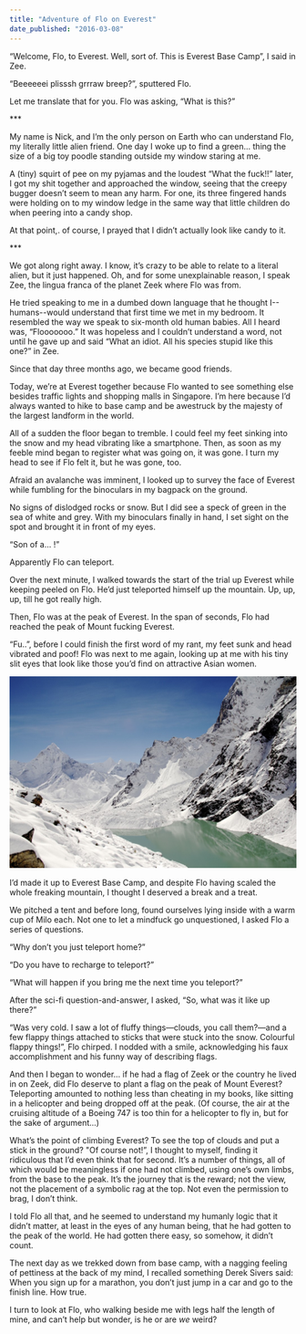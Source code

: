 ```yaml
---
title: "Adventure of Flo on Everest"
date_published: "2016-03-08"
---
```


“Welcome, Flo, to Everest. Well, sort of. This is Everest Base Camp”, I said in Zee.

“Beeeeeei plisssh grrraw breep?”, sputtered Flo.

Let me translate that for you. Flo was asking, “What is this?”

\*\*\*

My name is Nick, and I’m the only person on Earth who can understand Flo, my literally little alien friend. One day I woke up to find a green... thing the size of a big toy poodle standing outside my window staring at me.

A (tiny) squirt of pee on my pyjamas and the loudest “What the fuck!!” later, I got my shit together and approached the window, seeing that the creepy bugger doesn’t seem to mean any harm. For one, its three fingered hands were holding on to my window ledge in the same way that little children do when peering into a candy shop.

At that point,. of course, I prayed that I didn’t actually look like candy to it.

\*\*\*

We got along right away. I know, it’s crazy to be able to relate to a literal alien, but it just happened. Oh, and for some unexplainable reason, I speak Zee, the lingua franca of the planet Zeek where Flo was from.

He tried speaking to me in a dumbed down language that he thought I--humans--would understand that first time we met in my bedroom. It resembled the way we speak to six-month old human babies. All I heard was, “Flooooooo.” It was hopeless and I couldn’t understand a word, not until he gave up and said “What an idiot. All his species stupid like this one?” in Zee.

Since that day three months ago, we became good friends.

Today, we’re at Everest together because Flo wanted to see something else besides traffic lights and shopping malls in Singapore. I’m here because I’d always wanted to hike to base camp and be awestruck by the majesty of the largest landform in the world.

All of a sudden the floor began to tremble. I could feel my feet sinking into the snow and my head vibrating like a smartphone. Then, as soon as my feeble mind began to register what was going on, it was gone. I turn my head to see if Flo felt it, but he was gone, too.

Afraid an avalanche was imminent, I looked up to survey the face of Everest while fumbling for the binoculars in my bagpack on the ground.

No signs of dislodged rocks or snow. But I did see a speck of green in the sea of white and grey. With my binoculars finally in hand, I set sight on the spot and brought it in front of my eyes.

“Son of a... !”

Apparently Flo can teleport.

Over the next minute, I walked towards the start of the trial up Everest while keeping peeled on Flo. He’d just teleported himself up the mountain. Up, up, up, till he got really high.

Then, Flo was at the peak of Everest. In the span of seconds, Flo had reached the peak of Mount fucking Everest.

“Fu..”, before I could finish the first word of my rant, my feet sunk and head vibrated and poof! Flo was next to me again, looking up at me with his tiny slit eyes that look like those you’d find on attractive Asian women.

![snow mountains](images/snow-mountains-1024x683.jpeg)

I’d made it up to Everest Base Camp, and despite Flo having scaled the whole freaking mountain, I thought I deserved a break and a treat.

We pitched a tent and before long, found ourselves lying inside with a warm cup of Milo each. Not one to let a mindfuck go unquestioned, I asked Flo a series of questions.

“Why don’t you just teleport home?”

“Do you have to recharge to teleport?”

“What will happen if you bring me the next time you teleport?”

After the sci-fi question-and-answer, I asked, “So, what was it like up there?”

“Was very cold. I saw a lot of fluffy things—clouds, you call them?—and a few flappy things attached to sticks that were stuck into the snow. Colourful flappy things!”, Flo chirped. I nodded with a smile, acknowledging his faux accomplishment and his funny way of describing flags.

And then I began to wonder... if he had a flag of Zeek or the country he lived in on Zeek, did Flo deserve to plant a flag on the peak of Mount Everest? Teleporting amounted to nothing less than cheating in my books, like sitting in a helicopter and being dropped off at the peak. (Of course, the air at the cruising altitude of a Boeing 747 is too thin for a helicopter to fly in, but for the sake of argument...)

What’s the point of climbing Everest? To see the top of clouds and put a stick in the ground? "Of course not!”, I thought to myself, finding it ridiculous that I’d even think that for second. It’s a number of things, all of which would be meaningless if one had not climbed, using one’s own limbs, from the base to the peak. It’s the journey that is the reward; not the view, not the placement of a symbolic rag at the top. Not even the permission to brag, I don’t think.

I told Flo all that, and he seemed to understand my humanly logic that it didn’t matter, at least in the eyes of any human being, that he had gotten to the peak of the world. He had gotten there easy, so somehow, it didn’t count.

The next day as we trekked down from base camp, with a nagging feeling of pettiness at the back of my mind, I recalled something Derek Sivers said: When you sign up for a marathon, you don’t just jump in a car and go to the finish line. How true.

I turn to look at Flo, who walking beside me with legs half the length of mine, and can’t help but wonder, is he or are _we_ weird?
